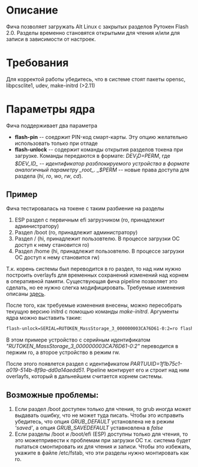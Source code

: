 # Описание
Фича позволяет загружать Alt Linux с закрытых разделов Рутокен Flash 2.0. Разделы временно становятся открытыми для чтения и/или для записи в зависимости от настроек.

# Требования
Для корректой работы убедитесь, что в системе стоят пакеты opensc, libpcsclite1, udev, make-initrd (>2.11)

# Параметры ядра
Фича поддерживает два параметра 
* __flash-pin__ -- соедржит PIN-код смарт-карты. Эту опцию желательно использовать только при отладе
* __flash-unlock__ -- содержит команды открытия разделов токена при загрузке. Команды передаются в формате: _$DEV_ID=$PERM_, где _$DEV_ID_ -- идентификатор разблокируемого устройства в формате аналогичный параметру _root_. _$PERM_ -- новые права доступа для раздела (_hi_, _ro_, _wo_, _rw_, _cd_).

## Пример 
Фича тестировалась на токене с таким разбиение на разделы
1. ESP раздел с первичным efi загрузчиком (ro, принадлежит администратору)
2. Раздел /boot (ro, принадлежит администратору)
3. Раздел / (hi, принадлежит пользовтелю. В процессе загрузки ОС доступ к нему становится ro)
4. Раздел /home (hi, принадлежит пользовтелю. В процессе загрузки ОС доступ к нему становится rw)

Т.к. корень системы был переводится в ro раздел, то над ним нужно построить overlayfs для временных сохранений изменений над корнем в оперативной памяти. Существующая фича pipeline позволяет это сделать, но ее нужно слегка модифицировать. Требуемые изменения описаны [здесь](https://github.com/osboot/make-initrd/issues/2).

После того, как требуемые изменения внесены, можно пересобрать текущую версию initrd с помощью команды *make-initrd*. Аргументы ядра можно выставить такие:
```bash
flash-unlock=SERIAL=RUTOKEN_MassStorage_3_000000003CA76D61-0:2=ro flash-unlock=SERIAL=RUTOKEN_MassStorage_4_000000003CA76D61-0:3=rw root=pipeline pipeline=waitdev,mountfs,overlayfs,rootfs waitdev=PARTUUID=1f1b75c1-a019-514b-8f9a-dd0a14aedd51 mountfs=dev 
```

В этом примере устройство с серийным идентификатом *"RUTOKEN_MassStorage_3_000000003CA76D61-0:2"* переводится в пержим ro, а второе устройство в режим rw. 

После этого появлется раздел с идентификатом _PARTUUID=1f1b75c1-a019-514b-8f9a-dd0a14aedd51_. Pipeline монтирует его и строит над ним overlayfs, который в дальнейшем считается корнем системы.


## Возможные проблемы:
1. Если раздел /boot доступен только для чтения, то grub иногда может выдавать ошибку, что не может туда писать. Чтобы это исправить убедитесь, что опция _GRUB_DEFAULT_ установлена не в режим _'saved'_, а опция _GRUB_SAVEDEFAULT_ уставновлена в _false_
2. Если разделы /boot и /boot/efi (ESP) доступны только для чтения, то это можетпривести к проблемам при загрузки ОС т.к. система будет пытаться смонтировать их для чтения и записи. Чтобы это избежать, укажите в файле /etc/fstab, что эти разделы нужно монтировать как ro.

